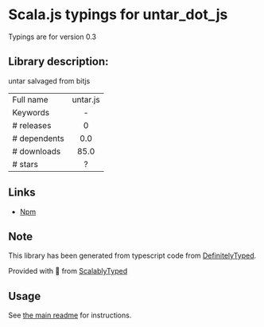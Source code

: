 
# Scala.js typings for untar_dot_js

Typings are for version 0.3

## Library description:
untar salvaged from bitjs

|                    |                 |
| ------------------ | :-------------: |
| Full name          | untar.js |
| Keywords           | - |
| # releases         | 0 |
| # dependents       | 0.0 |
| # downloads        | 85.0 |
| # stars            | ? |

## Links
- [Npm](https://www.npmjs.com/package/untar.js)
    


## Note
This library has been generated from typescript code from [DefinitelyTyped](https://definitelytyped.org).

Provided with :purple_heart: from [ScalablyTyped](https://github.com/oyvindberg/ScalablyTyped)

## Usage
See [the main readme](../../readme.md) for instructions.


